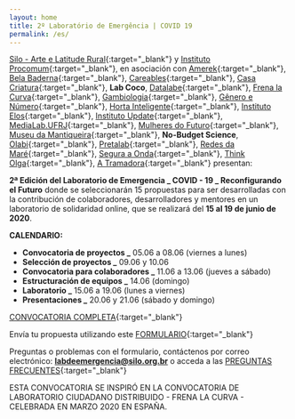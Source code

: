 ```yaml
---
layout: home
title: 2º Laboratório de Emergência | COVID 19
permalink: /es/
---
```



[Silo - Arte e Latitude Rural](https://silo.org.br/){:target="_blank"} y [Instituto Procomum](https://www.procomum.org/){:target="_blank"}, en asociación con [Amerek](https://twitter.com/amerek_ufmg){:target="_blank"}, [Bela Baderna](http://belabaderna.com.br/){:target="_blank"}, [Careables](https://www.careables.org/){:target="_blank"}, [Casa Criatura](https://www.instagram.com/casacriatura/){:target="_blank"}, **Lab Coco**, [Datalabe](https://datalabe.org/){:target="_blank"}, [Frena la Curva](https://frenalacurva.net/){:target="_blank"}, [Gambiologia](http://www.gambiologia.net/blog/){:target="_blank"}, [Gênero e Número](http://www.generonumero.media/){:target="_blank"},
[Horta Inteligente](https://hortainteligente.wixsite.com/hortainteligente){:target="_blank"}, [Instituto Elos](https://institutoelos.org/){:target="_blank"}, [Instituto Update](https://www.institutoupdate.org.br/){:target="_blank"}, [MediaLab.UFRJ](href="http://medialabufrj.net/"){:target="_blank"}, [Mulheres do Futuro](https://www.instagram.com/mulheresdofuturopa/){:target="_blank"}, [Museu da Mantiqueira](https://museudamantiqueira.com.br/){:target="_blank"}, **No-Budget Science**, [Olabi](https://www.olabi.org.br){:target="_blank"}, [Pretalab](https://www.pretalab.com/){:target="_blank"}, [Redes da Maré](http://www.redesdamare.org.br/){:target="_blank"}, [Segura a Onda](https://seguraaonda.com.br/){:target="_blank"}, [Think Olga](https://www.thinkolga.com/){:target="_blank"}, [A Tramadora](https://www.tramadora.net/){:target="_blank"} presentan:

**2ª Edición del Laboratorio de Emergencia _ COVID - 19 _ Reconfigurando el Futuro** donde se seleccionarán 15 propuestas para ser desarrolladas con la contribución de colaboradores, desarrolladores y mentores en un laboratorio de solidaridad online, que se realizará del **15 al 19 de junio de 2020**.


**CALENDARIO:**
  
* **Convocatoria de proyectos       _** 05.06 a 08.06 (viernes a lunes)
* **Selección de proyectos          _** 09.06 y 10.06
* **Convocatoria para colaboradores _** 11.06 a 13.06 (jueves a sábado)
* **Estructuración de equipos       _** 14.06 (domingo)
* **Laboratorio                     _** 15.06 a 19.06 (lunes a viernes) 
* **Presentaciones                  _** 20.06 y 21.06 (sábado y domingo)



[CONVOCATORIA COMPLETA](/2ed/media/docs/ES_PROYECTOS_LAB_DE_EMERGENCIA.pdf){:target="_blank"} 


Envía tu propuesta utilizando este [FORMULARIO](https://forms.gle/Um6df22x2TugfjpP8){:target="_blank"}
  
  
Preguntas o problemas con el formulario, contáctenos por correo electrónico:  **labdeemergencia@silo.org.br** 
o acceda a las [PREGUNTAS FRECUENTES](/2ed/pt/dicas/perguntas-frequentes){:target="_blank"}

ESTA CONVOCATORIA SE INSPIRÓ EN LA CONVOCATORIA DE LABORATORIO CIUDADANO DISTRIBUIDO - FRENA LA CURVA - CELEBRADA EN MARZO 2020 EN ESPAÑA.